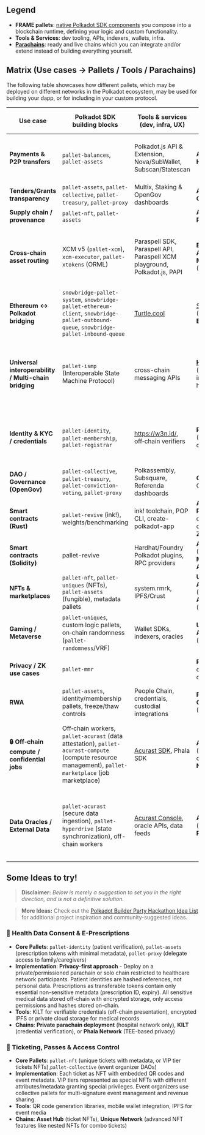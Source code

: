 ## Legend
- **FRAME pallets**: [native Polkadot SDK components](https://docs.polkadot.com/develop/parachains/customize-parachain/overview/#compose-a-runtime-with-pallets) you compose into a blockchain runtime, defining your logic and custom functionality.
- **Tools & Services**: dev tooling, APIs, indexers, wallets, infra.
- [**Parachains**](https://docs.polkadot.com/polkadot-protocol/parachain-basics/): ready and live chains which you can integrate and/or extend instead of building everything yourself.

## Matrix (Use cases → Pallets / Tools / Parachains)

The following table showcases how different pallets, which may be deployed on different networks in the Polkadot ecosystem, may be used for building your dapp, or for including in your custom protocol.

| Use case | Polkadot SDK building blocks | Tools & services (dev, infra, UX) | Parachains / products (examples) | Notes |
|---|---|---|---|---|
| **Payments & P2P transfers** | `pallet-balances`, `pallet-assets` | Polkadot.js API & Extension, Nova/SubWallet, Subscan/Statescan | **Asset Hub**, **Hydration** (DEX) | Prefer multi‑asset via `pallet-assets` for fungibles; use Asset Hub for canonical issuance + XCM distribution. |
| **Tenders/Grants transparency** | `pallet-assets`, `pallet-collective`, `pallet-treasury`, `pallet-proxy` | Multix, Staking & OpenGov dashboards | **Asset Hub**, **Collectives chain** |  |
| **Supply chain / provenance** | `pallet-nft`, `pallet-assets` |  | **Asset Hub**, **People Chain** |  |
| **Cross‑chain asset routing** | XCM v5 (`pallet-xcm`), `xcm-executor`, `pallet-xtokens` (ORML) | Paraspell SDK, Paraspell API, Paraspell XCM playground, Polkadot.js, PAPI | **Bridge Hub**, **Asset Hub**, **Moonbeam** (XC‑20)| Use buy‑execution/fee payment assets carefully; prefer assets registered on Asset Hub for widespread acceptance. |
| **Ethereum ↔ Polkadot bridging** | `snowbridge-pallet-system`, `snowbridge-pallet-ethereum-client`, `snowbridge-pallet-outbound-queue`, `snowbridge-pallet-inbound-queue` |  [Turtle.cool](https://turtle.cool/) | [Snowbridge](https://docs.snowbridge.network/) (ETH↔Polkadot), **Bridge Hub** |  |
| **Universal interoperability / Multi-chain bridging** | `pallet-ismp` (Interoperable State Machine Protocol) | cross-chain messaging APIs | [**Hyperbridge**](https://docs.hyperbridge.network/) (universal interoperability hub), **Bridge Hub** | Hyperbridge enables trustless communication between any blockchain networks, not limited to Ethereum-Polkadot |
| **Identity & KYC / credentials** | `pallet-identity`, `pallet-membership`, `pallet-registrar` | https://w3n.id/, off‑chain verifiers | **People chain** (DIDs & verifiable credentials), **KILT** | Keep PII off‑chain; store hashes/attestations on‑chain, present credentials off‑chain when possible. |
| **DAO / Governance (OpenGov)** | `pallet-collective`, `pallet-treasury`, `pallet-conviction-voting`, `pallet-proxy` | Polkassembly, Subsquare, Referenda dashboards | **Collectives**, OpenGov |  |
| **Smart contracts (Rust)** | `pallet-revive` (ink!), weights/benchmarking | ink! toolchain, POP CLI, create-polkadot-app | **Astar** (Wasm), **Phala** (off‑chain compute for contracts), **Aleph Zero** |  |
| **Smart contracts (Solidity)** | pallet-revive | Hardhat/Foundry Polkadot plugins, RPC providers | **AssetHub** (Kusama, Paseo), **Moonbeam**, **Astar** (EVM) |  |
| **NFTs & marketplaces** | `pallet-nft`, `pallet-uniques` (NFTs), `pallet-assets` (fungible), metadata pallets | system.rmrk, IPFS/Crust | **Unique Network**, **Asset Hub** (NFTs), **Astar**/**Moonbeam** (EVM NFTs) | Use `pallet-nft` for native NFTs; RMRK adds composability on compatible chains. |
| **Gaming / Metaverse** | `pallet-uniques`, custom logic pallets, on‑chain randomness (`pallet-randomness`/VRF) | Wallet SDKs, indexers, oracles | **Unique Network**, **Astar**, **Crust** (storage) | Keep heavy assets off‑chain; commit proofs/hashes on‑chain. |
| **Privacy / ZK use cases** | `pallet-mmr` |  | **Phala** (TEE off‑chain compute) | Combine on‑chain verifiers with off‑chain proving for UX. |
| **RWA** | `pallet-assets`, identity/membership pallets, freeze/thaw controls | People Chain, credentials, custodial integrations | **Peaq Network**, **Centrifuge** (RWA) |  |
| **🔒 Off‑chain compute / confidential jobs** | Off‑chain workers, `pallet-acurast` (data attestation), `pallet-acurast-compute` (compute resource management), `pallet-marketplace` (job marketplace) | [Acurast SDK](https://docs.acurast.com/), Phala SDK | **Acurast Network** (decentralized cloud), **Phala Network** | Acurast provides verifiable off-chain compute with TEE attestations; route compute jobs to decentralized processors with staking mechanisms. |
| **Data Oracles / External Data** | `pallet-acurast` (secure data ingestion), `pallet-hyperdrive` (state synchronization), off-chain workers | [Acurast Console](https://docs.acurast.com/), oracle APIs, data feeds | **Acurast Network** (data oracles), **Phala Network** | Use Acurast for tamper-proof external data feeds with processor attestations; hyperdrive pallet enables secure cross-chain data synchronization. |


## Some Ideas to try!

> **Disclaimer:** *Below is merely a suggestion to set you in the right direction, and is not a definitive solution.*

> **More Ideas:** Check out the [Polkadot Builder Party Hackathon Idea List](https://forum.polkadot.network/t/polkadot-builder-party-hackathon-idea-list/14653) for additional project inspiration and community-suggested ideas.

### 🏥 Health Data Consent & E-Prescriptions

- **Core Pallets**: `pallet-identity` (patient verification), `pallet-assets` (prescription tokens with minimal metadata), `pallet-proxy` (delegate access to family/caregivers)
- **Implementation**: **Privacy-first approach** - Deploy on a private/permissioned parachain or solo chain restricted to healthcare network participants. Patient identities are hashed references, not personal data. Prescriptions as transferable tokens contain only essential non-sensitive metadata (prescription ID, expiry). All sensitive medical data stored off-chain with encrypted storage, only access permissions and hashes stored on-chain.
- **Tools**: KILT for verifiable credentials (off-chain presentation), encrypted IPFS or private cloud storage for medical records
- **Chains**: **Private parachain deployment** (hospital network only), **KILT** (credential verification), or **Phala Network** (TEE-based privacy)

### 🎫 Ticketing, Passes & Access Control

- **Core Pallets**: `pallet-nft` (unique tickets with metadata, or VIP tier tickets NFTs),`pallet-collective` (event organizer DAOs)
- **Implementation**: Each ticket as NFT with embedded QR codes and event metadata. VIP tiers represented as special NFTs with different attributes/metadata granting special privileges. Event organizers use collective pallets for multi-signature event management and revenue sharing.
- **Tools**: QR code generation libraries, mobile wallet integration, IPFS for event media
- **Chains**: **Asset Hub** (ticket NFTs), **Unique Network** (advanced NFT features like nested NFTs for combo tickets)
